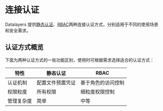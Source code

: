 # 连接认证

Datalayers 提供[静态认证](./static.md)、[RBAC](../access-control/overview.md)两种连接认证方式，分别适用于不同的使用场景和安全需求。


## 认证方式概览

下面为两种认证方式的一些功能区别，使用时可根据需求选择适合的认证方式：

| 特性          |  静态认证                |  RBAC                 | 
| ------------- | ----------------------- | --------------------- | 
| 认证机制       | 配置文件预置凭证         | 基于角色的访问控制      |   
| 权限粒度       | 所有权限                | 细粒度权限控制          |   
| 管理复杂度     | 简单                    | 中等                   |   



